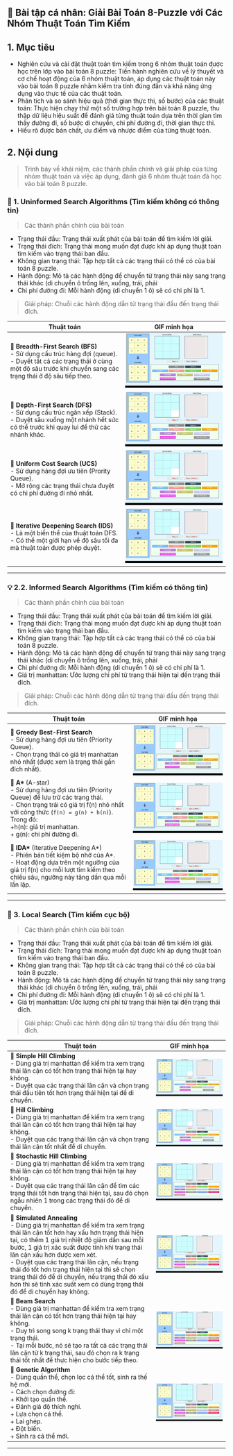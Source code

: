 ## 📁 Bài tập cá nhân: Giải Bài Toán 8-Puzzle với Các Nhóm Thuật Toán Tìm Kiếm

## 1. Mục tiêu
  * Nghiên cứu và cài đặt thuật toán tìm kiếm trong 6 nhóm thuật toán được học trên lớp vào bài toán 8 puzzle: Tiến hành nghiên cứu về lý thuyết và cơ chế hoạt động của 6 nhóm thuật toán, áp dụng các thuật toán này vào bài toán 8 puzzle nhằm kiểm tra tính đúng đắn và khả năng ứng dụng vào thực tế của các thuật toán.
  * Phân tích và so sánh hiệu quả (thời gian thực thi, số bước) của các thuật toán: Thực hiện chạy thử một số trường hợp trên bài toán 8 puzzle, thu thập dữ liệu hiệu suất để đánh giá từng thuật toán dựa trên thời gian tìm thấy đường đi, số bước di chuyển, chi phí đường đi, thời gian thực thi.
  * Hiểu rõ được bản chất, ưu điểm và nhược điểm của từng thuật toán.
## 2. Nội dung
> Trình bày về khái niệm, các thành phần chính và giải pháp của từng nhóm thuật toán và việc áp dụng, đánh giá 6 nhóm thuật toán đã học vào bài toán 8 puzzle.
### 🧠 1. Uninformed Search Algorithms (Tìm kiếm không có thông tin)

> Các thành phần chính của bài toán
  * Trạng thái đầu: Trạng thái xuất phát của bài toán để tìm kiếm lời giải.
  * Trạng thái đích: Trạng thái mong muốn đạt được khi áp dụng thuật toán tìm kiếm vào trạng thái ban đầu.
  * Không gian trạng thái: Tập hợp tất cả các trạng thái có thể có của bài toán 8 puzzle.
  * Hành động: Mô tả các hành động để chuyển từ trạng thái này sang trạng thái khác (di chuyển ô trống lên, xuống, trái, phải
  * Chi phí đường đi: Mỗi hành động (di chuyển 1 ô) sẽ có chi phí là 1.
> Giải pháp: Chuỗi các hành động dẫn từ trạng thái đầu đến trạng thái đích.

| Thuật toán | GIF minh họa |
|------------|--------------|
| 🔸 **Breadth-First Search (BFS)**  <br> - Sử dụng cấu trúc hàng đợi (queue).<br> - Duyết tất cả các trạng thái ở cùng một độ sâu trước khi chuyển sang các trạng thái ở độ sâu tiếp theo. | ![BFS GIF](https://github.com/TranAnThien/Tri-Tue-Nhan-Tao/blob/main/Search%20Algorithm%20Gif/BFS.gif) |
| 🔸 **Depth-First Search (DFS)**<br> - Sử dụng cấu trúc ngăn xếp (Stack).<br> - Duyệt sâu xuống một nhánh hết sức có thể trước khi quay lui để thử các nhánh khác. | ![DFS GIF](https://github.com/TranAnThien/Tri-Tue-Nhan-Tao/blob/main/Search%20Algorithm%20Gif/DFS.gif) |
| 🔸 **Uniform Cost Search (UCS)**<br> - Sử dụng hàng đợi ưu tiên (Prority Queue).<br> - Mở rộng các trạng thái chưa đuyệt có chi phí đường đi nhỏ nhất. | ![UCS GIF](https://github.com/TranAnThien/Tri-Tue-Nhan-Tao/blob/main/Search%20Algorithm%20Gif/UCS.gif) |
| 🔸 **Iterative Deepening Search (IDS)**<br> - Là một biến thể của thuật toán DFS.<br> - Có thể một giới hạn về độ sâu tối đa mà thuật toán được phép duyệt. | ![IDS GIF](https://github.com/TranAnThien/Tri-Tue-Nhan-Tao/blob/main/Search%20Algorithm%20Gif/IDS.gif) |

---

### 💡 2.2. Informed Search Algorithms (Tìm kiếm có thông tin)

> Các thành phần chính của bài toán
  * Trạng thái đầu: Trạng thái xuất phát của bài toán để tìm kiếm lời giải.
  * Trạng thái đích: Trạng thái mong muốn đạt được khi áp dụng thuật toán tìm kiếm vào trạng thái ban đầu.
  * Không gian trạng thái: Tập hợp tất cả các trạng thái có thể có của bài toán 8 puzzle.
  * Hành động: Mô tả các hành động để chuyển từ trạng thái này sang trạng thái khác (di chuyển ô trống lên, xuống, trái, phải
  * Chi phí đường đi: Mỗi hành động (di chuyển 1 ô) sẽ có chi phí là 1.
  * Giá trị manhattan: Ước lượng chi phí từ trạng thái hiện tại đến trạng thái đích.
> Giải pháp: Chuỗi các hành động dẫn từ trạng thái đầu đến trạng thái đích.

| Thuật toán | GIF minh họa |
|------------|--------------|
| 🔸 **Greedy Best-First Search**<br> - Sử dụng hàng đợi ưu tiên (Priority Queue).<br> - Chọn trạng thái có giá trị manhattan nhỏ nhất (được xem là trạng thái gần đích nhất). | ![Greedy](https://github.com/TranAnThien/Tri-Tue-Nhan-Tao/blob/main/Search%20Algorithm%20Gif/Greedy.gif) |
| 🔸 **A\*** (A-star)<br> - Sử dụng hàng đợi ưu tiên (Priority Queue) để lưu trữ các trạng thái.<br> - Chọn trạng trái có giá trị f(n) nhỏ nhất với công thức (`f(n) = g(n) + h(n)`).<br> Trong đó:<br> +h(n): giá trị manhattan.<br> + g(n): chi phí đường đi.| ![A\*](https://github.com/TranAnThien/Tri-Tue-Nhan-Tao/blob/main/Search%20Algorithm%20Gif/A_Star.gif) |
| 🔸 **IDA\*** (Iterative Deepening A\*)<br> - Phiên bản tiết kiệm bộ nhớ của A\*.<br> - Hoạt động dựa trên một ngưỡng của giá trị f(n) cho mỗi lượt tìm kiếm theo chiều sâu, ngưỡng này tăng dần qua mỗi lần lặp. | ![IDA\*](https://github.com/TranAnThien/Tri-Tue-Nhan-Tao/blob/main/Search%20Algorithm%20Gif/IDA_Star.gif) |

---

### 🧬 3. Local Search (Tìm kiếm cục bộ)

> Các thành phần chính của bài toán
  * Trạng thái đầu: Trạng thái xuất phát của bài toán để tìm kiếm lời giải.
  * Trạng thái đích: Trạng thái mong muốn đạt được khi áp dụng thuật toán tìm kiếm vào trạng thái ban đầu.
  * Không gian trạng thái: Tập hợp tất cả các trạng thái có thể có của bài toán 8 puzzle.
  * Hành động: Mô tả các hành động để chuyển từ trạng thái này sang trạng thái khác (di chuyển ô trống lên, xuống, trái, phải
  * Chi phí đường đi: Mỗi hành động (di chuyển 1 ô) sẽ có chi phí là 1.
  * Giá trị manhattan: Ước lượng chi phí từ trạng thái hiện tại đến trạng thái đích.
> Giải pháp: Chuỗi các hành động dẫn từ trạng thái đầu đến trạng thái đích.

| Thuật toán |   GIF minh họa   |
|------------|------------------|
| 🔸 **Simple Hill Climbing**<br> - Dùng giá trị manhattan để kiểm tra xem trạng thái lân cận có tốt hơn trạng thái hiện tại hay không.<br> - Duyệt qua các trạng thái lân cận và chọn trạng thái đầu tiên tốt hơn trạng thái hiện tại để di chuyển. | ![Simple Hill Climbing](https://github.com/TranAnThien/Tri-Tue-Nhan-Tao/blob/main/Search%20Algorithm%20Gif/SimpleHillClimbing.gif) |
| 🔸 **Hill Climbing**<br> - Dùng giá trị manhattan để kiểm tra xem trạng thái lân cận có tốt hơn trạng thái hiện tại hay không.<br> - Duyệt qua các trạng thái lân cận và chọn trạng thái lân cận tốt nhất để di chuyển. | ![Hill Climbing](https://github.com/TranAnThien/Tri-Tue-Nhan-Tao/blob/main/Search%20Algorithm%20Gif/HillClimbing.gif) |
| 🔸 **Stochastic Hill Climbing**<br> - Dùng giá trị manhattan để kiểm tra xem trạng thái lân cận có tốt hơn trạng thái hiện tại hay không.<br> - Duyệt qua các trạng thái lân cận để tìm các trạng thái tốt hơn trạng thái hiện tại, sau đó chọn ngẫu nhiên 1 trong các trạng thái đó để di chuyển. | ![Stochastic Hill Climbing](https://github.com/TranAnThien/Tri-Tue-Nhan-Tao/blob/main/Search%20Algorithm%20Gif/StochasticHillClimbing.gif) |
| 🔸 **Simulated Annealing**<br> - Dùng giá trị manhattan để kiểm tra xem trạng thái lân cận tốt hơn hay xấu hơn trạng thái hiện tại, có thêm 1 giá trị nhiệt độ giảm dần sau mỗi bước, 1 giá trị xác suất được tính khi trạng thái lân cận xấu hơn được xem xét.<br> - Duyệt qua các trạng thái lân cận, nếu trạng thái đó tốt hơn trạng thái hiện tại thì sẽ chọn trang thái đó để di chuyển, nếu trạng thái đó xấu hơn thì sẽ tính xác suất xem có dùng trạng thái đó để di chuyển hay không. | ![Simulated Annealing](https://github.com/TranAnThien/Tri-Tue-Nhan-Tao/blob/main/Search%20Algorithm%20Gif/SimulatedAnnealing.gif) |
| 🔸 **Beam Search**<br> - Dùng giá trị manhattan để kiểm tra xem trạng thái lân cận có tốt hơn trạng thái hiện tại hay không.<br> - Duy trì song song k trạng thái thay vì chỉ một trạng thái.<br> - Tại mỗi bước, nó sẽ tạo ra tất cả các trạng thái lân cận từ k trạng thái, sau đó chọn ra k trạng thái tốt nhất để thực hiện cho bước tiếp theo. | ![Beam Search](https://github.com/TranAnThien/Tri-Tue-Nhan-Tao/blob/main/Search%20Algorithm%20Gif/BeamSearch.gif) |
| 🔸 **Genetic Algorithm**<br> - Dùng quần thể, chọn lọc cá thể tốt, sinh ra thế hệ mới.<br> - Cách chọn đường đi:<br>  + Khởi tạo quần thể.<br>  + Đánh giá độ thích nghi.<br>  + Lựa chọn cá thể.<br>  + Lai ghép.<br>  + Đột biến.<br>  + Sinh ra cá thể mới. | ![Genetic Algorithm](https://github.com/TranAnThien/Tri-Tue-Nhan-Tao/blob/main/Search%20Algorithm%20Gif/Genetic.gif) |

---
